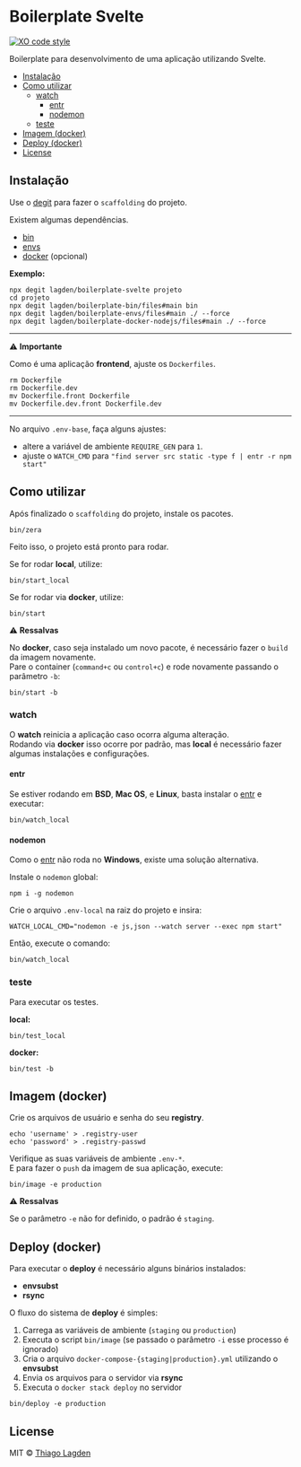 # Boilerplate Svelte

[![XO code style][xo-img]][xo]

[xo-img]:        https://img.shields.io/badge/code_style-XO-5ed9c7.svg
[xo]:            https://github.com/sindresorhus/xo


Boilerplate para desenvolvimento de uma aplicação utilizando Svelte.

- [Instalação](#instalação)
- [Como utilizar](#como-utilizar)
    - [watch](#watch)
        - [entr](#entr)
        - [nodemon](#nodemon)
    - [teste](#teste)
- [Imagem (docker)](#imagem-docker)
- [Deploy (docker)](#deploy-docker)
- [License](#license)


## Instalação

Use o [degit](https://github.com/Rich-Harris/degit) para fazer o `scaffolding` do projeto.

Existem algumas dependências.

- [bin](https://github.com/lagden/boilerplate-bin)
- [envs](https://github.com/lagden/boilerplate-envs)
- [docker](https://github.com/lagden/boilerplate-docker-nodejs) (opcional)


**Exemplo:**

```
npx degit lagden/boilerplate-svelte projeto
cd projeto
npx degit lagden/boilerplate-bin/files#main bin
npx degit lagden/boilerplate-envs/files#main ./ --force
npx degit lagden/boilerplate-docker-nodejs/files#main ./ --force
```

---

⚠️ **Importante**

Como é uma aplicação **frontend**, ajuste os `Dockerfiles`.

```
rm Dockerfile
rm Dockerfile.dev
mv Dockerfile.front Dockerfile
mv Dockerfile.dev.front Dockerfile.dev
```

---

No arquivo `.env-base`, faça alguns ajustes:

- altere a variável de ambiente `REQUIRE_GEN` para `1`.
- ajuste o `WATCH_CMD` para `"find server src static -type f | entr -r npm start"`


## Como utilizar

Após finalizado o `scaffolding` do projeto, instale os pacotes.

```shell
bin/zera
```

Feito isso, o projeto está pronto para rodar.

Se for rodar **local**, utilize:

```shell
bin/start_local
```

Se for rodar via **docker**, utilize:

```shell
bin/start
```

⚠️ **Ressalvas**

No **docker**, caso seja instalado um novo pacote, é necessário fazer o `build` da imagem novamente.  
Pare o container (`command+c` ou `control+c`) e rode novamente passando o parâmetro `-b`:

```shell
bin/start -b
```


### watch

O **watch** reinicia a aplicação caso ocorra alguma alteração.  
Rodando via **docker** isso ocorre por padrão, mas **local** é necessário fazer algumas instalações e configurações.


#### entr

Se estiver rodando em **BSD**, **Mac OS**, e **Linux**, basta instalar o [entr](https://github.com/eradman/entr) e executar:

```shell
bin/watch_local
```


#### nodemon

Como o [entr](https://github.com/eradman/entr) não roda no **Windows**, existe uma solução alternativa.

Instale o `nodemon` global:

```shell
npm i -g nodemon
```

Crie o arquivo `.env-local` na raiz do projeto e insira:

```
WATCH_LOCAL_CMD="nodemon -e js,json --watch server --exec npm start"
```

Então, execute o comando:

```shell
bin/watch_local
```


### teste

Para executar os testes.

**local:**

```shell
bin/test_local
```

**docker:**

```shell
bin/test -b
```


## Imagem (docker)

Crie os arquivos de usuário e senha do seu **registry**.

```shell
echo 'username' > .registry-user
echo 'password' > .registry-passwd
```

Verifique as suas variáveis de ambiente `.env-*`.  
E para fazer o `push` da imagem de sua aplicação, execute:

```shell
bin/image -e production
```

⚠️ **Ressalvas**

Se o parâmetro `-e` não for definido, o padrão é `staging`.


## Deploy (docker)

Para executar o **deploy** é necessário alguns binários instalados:

- **envsubst**
- **rsync**

O fluxo do sistema de **deploy** é simples:

1. Carrega as variáveis de ambiente (`staging` ou `production`)
2. Executa o script `bin/image` (se passado o parâmetro `-i` esse processo é ignorado)
3. Cria o arquivo `docker-compose-{staging|production}.yml` utilizando o **envsubst**
4. Envia os arquivos para o servidor via **rsync**
5. Executa o `docker stack deploy` no servidor

```shell
bin/deploy -e production
```


## License

MIT © [Thiago Lagden](https://github.com/lagden)
